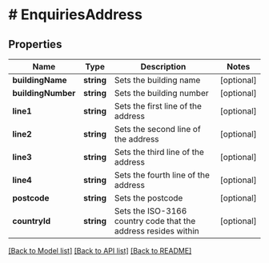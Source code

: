 # # EnquiriesAddress

## Properties

Name | Type | Description | Notes
------------ | ------------- | ------------- | -------------
**buildingName** | **string** | Sets the building name | [optional]
**buildingNumber** | **string** | Sets the building number | [optional]
**line1** | **string** | Sets the first line of the address | [optional]
**line2** | **string** | Sets the second line of the address | [optional]
**line3** | **string** | Sets the third line of the address | [optional]
**line4** | **string** | Sets the fourth line of the address | [optional]
**postcode** | **string** | Sets the postcode | [optional]
**countryId** | **string** | Sets the ISO-3166 country code that the address resides within | [optional]

[[Back to Model list]](../../README.md#models) [[Back to API list]](../../README.md#endpoints) [[Back to README]](../../README.md)
